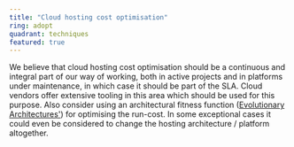 ```yaml
---
title: "Cloud hosting cost optimisation"
ring: adopt
quadrant: techniques
featured: true
---
```


We believe that cloud hosting cost optimisation should be a continuous and integral part of our way of working, both
in active projects and in platforms under maintenance, in which case it should be part of the
SLA. Cloud vendors offer extensive tooling in this area which should be used for this purpose. Also
consider using an architectural fitness function (<a href="">Evolutionary Architectures'</a>) for
optimising the run-cost. In some exceptional cases it could even be considered to change the hosting
architecture / platform altogether.


